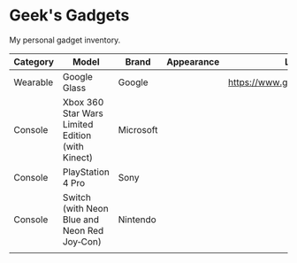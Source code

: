 # Geek's Gadgets

My personal gadget inventory.

| Category | Model | Brand | Appearance | Link | Note |
| --- | --- | --- | --- | --- | --- |
| Wearable | Google Glass | Google |  | https://www.google.com/glass/ |  |
| Console | Xbox 360 Star Wars Limited Edition (with Kinect) | Microsoft |  |  |  |
| Console | PlayStation 4 Pro | Sony |  |  |  |
| Console | Switch (with Neon Blue and Neon Red Joy‑Con) | Nintendo |  |  |  |
|  |  |  |  |  |  |
